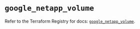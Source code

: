 # `google_netapp_volume`

Refer to the Terraform Registry for docs: [`google_netapp_volume`](https://registry.terraform.io/providers/hashicorp/google/6.21.0/docs/resources/netapp_volume).
